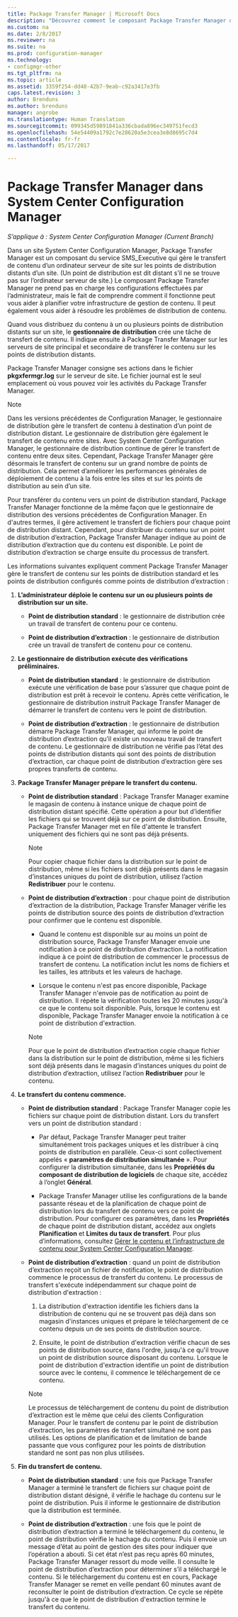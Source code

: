 ```yaml
---
title: Package Transfer Manager | Microsoft Docs
description: "Découvrez comment le composant Package Transfer Manager de System Center Configuration Manager transfère le contenu d’un serveur de site vers des points de distribution distants."
ms.custom: na
ms.date: 2/8/2017
ms.reviewer: na
ms.suite: na
ms.prod: configuration-manager
ms.technology:
- configmgr-other
ms.tgt_pltfrm: na
ms.topic: article
ms.assetid: 3359f254-dd48-42b7-9eab-c92a3417e3fb
caps.latest.revision: 3
author: Brenduns
ms.author: brenduns
manager: angrobe
ms.translationtype: Human Translation
ms.sourcegitcommit: 099345d59891841a336cbada896ec349751fecd3
ms.openlocfilehash: 54e54409a1792c7e28620a5e3cea3e8d8695c7d4
ms.contentlocale: fr-fr
ms.lasthandoff: 05/17/2017

---
```

# <a name="package-transfer-manager-in-system-center-configuration-manager"></a>Package Transfer Manager dans System Center Configuration Manager

*S’applique à : System Center Configuration Manager (Current Branch)*

Dans un site System Center Configuration Manager, Package Transfer Manager est un composant du service SMS_Executive qui gère le transfert de contenu d’un ordinateur serveur de site sur les points de distribution distants d’un site. (Un point de distribution est dit distant s’il ne se trouve pas sur l’ordinateur serveur de site.) Le composant Package Transfer Manager ne prend pas en charge les configurations effectuées par l’administrateur, mais le fait de comprendre comment il fonctionne peut vous aider à planifier votre infrastructure de gestion de contenu. Il peut également vous aider à résoudre les problèmes de distribution de contenu.


Quand vous distribuez du contenu à un ou plusieurs points de distribution distants sur un site, le **gestionnaire de distribution** crée une tâche de transfert de contenu. Il indique ensuite à Package Transfer Manager sur les serveurs de site principal et secondaire de transférer le contenu sur les points de distribution distants.

 Package Transfer Manager consigne ses actions dans le fichier **pkgxfermgr.log** sur le serveur de site. Le fichier journal est le seul emplacement où vous pouvez voir les activités du Package Transfer Manager.  

> [!NOTE]  
>  Dans les versions précédentes de Configuration Manager, le gestionnaire de distribution gère le transfert de contenu à destination d’un point de distribution distant. Le gestionnaire de distribution gère également le transfert de contenu entre sites. Avec System Center Configuration Manager, le gestionnaire de distribution continue de gérer le transfert de contenu entre deux sites. Cependant, Package Transfer Manager gère désormais le transfert de contenu sur un grand nombre de points de distribution. Cela permet d’améliorer les performances générales de déploiement de contenu à la fois entre les sites et sur les points de distribution au sein d’un site.  

Pour transférer du contenu vers un point de distribution standard, Package Transfer Manager fonctionne de la même façon que le gestionnaire de distribution des versions précédentes de Configuration Manager. En d'autres termes, il gère activement le transfert de fichiers pour chaque point de distribution distant. Cependant, pour distribuer du contenu sur un point de distribution d’extraction, Package Transfer Manager indique au point de distribution d’extraction que du contenu est disponible. Le point de distribution d’extraction se charge ensuite du processus de transfert.  

Les informations suivantes expliquent comment Package Transfer Manager gère le transfert de contenu sur les points de distribution standard et les points de distribution configurés comme points de distribution d’extraction :
1.  **L’administrateur déploie le contenu sur un ou plusieurs points de distribution sur un site.**  

    -   **Point de distribution standard** : le gestionnaire de distribution crée un travail de transfert de contenu pour ce contenu.  

    -   **Point de distribution d’extraction** : le gestionnaire de distribution crée un travail de transfert de contenu pour ce contenu.  

2.  **Le gestionnaire de distribution exécute des vérifications préliminaires.**  

    -   **Point de distribution standard** : le gestionnaire de distribution exécute une vérification de base pour s’assurer que chaque point de distribution est prêt à recevoir le contenu. Après cette vérification, le gestionnaire de distribution instruit Package Transfer Manager de démarrer le transfert de contenu vers le point de distribution.  

    -   **Point de distribution d’extraction** : le gestionnaire de distribution démarre Package Transfer Manager, qui informe le point de distribution d’extraction qu’il existe un nouveau travail de transfert de contenu. Le gestionnaire de distribution ne vérifie pas l’état des points de distribution distants qui sont des points de distribution d’extraction, car chaque point de distribution d’extraction gère ses propres transferts de contenu.  

3.  **Package Transfer Manager prépare le transfert du contenu.**  

    -   **Point de distribution standard** : Package Transfer Manager examine le magasin de contenu à instance unique de chaque point de distribution distant spécifié. Cette opération a pour but d’identifier les fichiers qui se trouvent déjà sur ce point de distribution. Ensuite, Package Transfer Manager met en file d'attente le transfert uniquement des fichiers qui ne sont pas déjà présents.  

        > [!NOTE]  
        >  Pour copier chaque fichier dans la distribution sur le point de distribution, même si les fichiers sont déjà présents dans le magasin d’instances uniques du point de distribution, utilisez l’action **Redistribuer** pour le contenu.  

    -   **Point de distribution d’extraction** : pour chaque point de distribution d’extraction de la distribution, Package Transfer Manager vérifie les points de distribution source des points de distribution d’extraction pour confirmer que le contenu est disponible.  

        -   Quand le contenu est disponible sur au moins un point de distribution source, Package Transfer Manager envoie une notification à ce point de distribution d’extraction. La notification indique à ce point de distribution de commencer le processus de transfert de contenu. La notification inclut les noms de fichiers et les tailles, les attributs et les valeurs de hachage.  

        -   Lorsque le contenu n'est pas encore disponible, Package Transfer Manager n'envoie pas de notification au point de distribution. Il répète la vérification toutes les 20 minutes jusqu'à ce que le contenu soit disponible. Puis, lorsque le contenu est disponible, Package Transfer Manager envoie la notification à ce point de distribution d'extraction.  

        > [!NOTE]  
        >  Pour que le point de distribution d’extraction copie chaque fichier dans la distribution sur le point de distribution, même si les fichiers sont déjà présents dans le magasin d’instances uniques du point de distribution d’extraction, utilisez l’action **Redistribuer** pour le contenu.  

4.  **Le transfert du contenu commence.**  

    -   **Point de distribution standard** : Package Transfer Manager copie les fichiers sur chaque point de distribution distant. Lors du transfert vers un point de distribution standard :  

        -   Par défaut, Package Transfer Manager peut traiter simultanément trois packages uniques et les distribuer à cinq points de distribution en parallèle. Ceux-ci sont collectivement appelés « **paramètres de distribution simultanée** ». Pour configurer la distribution simultanée, dans les **Propriétés du composant de distribution de logiciels** de chaque site, accédez à l’onglet **Général**.  

        -   Package Transfer Manager utilise les configurations de la bande passante réseau et de la planification de chaque point de distribution lors du transfert de contenu vers ce point de distribution. Pour configurer ces paramètres, dans les **Propriétés** de chaque point de distribution distant, accédez aux onglets **Planification** et **Limites du taux de transfert**. Pour plus d’informations, consultez [Gérer le contenu et l’infrastructure de contenu pour System Center Configuration Manager](../../../core/servers/deploy/configure/manage-content-and-content-infrastructure.md).  

    -   **Point de distribution d’extraction** : quand un point de distribution d’extraction reçoit un fichier de notification, le point de distribution commence le processus de transfert du contenu. Le processus de transfert s'exécute indépendamment sur chaque point de distribution d'extraction :  

        1.   La distribution d'extraction identifie les fichiers dans la distribution de contenu qui ne se trouvent pas déjà dans son magasin d'instances uniques et prépare le téléchargement de ce contenu depuis un de ses points de distribution source.  

        2.   Ensuite, le point de distribution d'extraction vérifie chacun de ses points de distribution source, dans l'ordre, jusqu'à ce qu'il trouve un point de distribution source disposant du contenu. Lorsque le point de distribution d'extraction identifie un point de distribution source avec le contenu, il commence le téléchargement de ce contenu.  

        > [!NOTE]  
        >  Le processus de téléchargement de contenu du point de distribution d’extraction est le même que celui des clients Configuration Manager. Pour le transfert de contenu par le point de distribution d’extraction, les paramètres de transfert simultané ne sont pas utilisés. Les options de planification et de limitation de bande passante que vous configurez pour les points de distribution standard ne sont pas non plus utilisées.  

5.  **Fin du transfert de contenu.**  

    -   **Point de distribution standard** : une fois que Package Transfer Manager a terminé le transfert de fichiers sur chaque point de distribution distant désigné, il vérifie le hachage du contenu sur le point de distribution. Puis il informe le gestionnaire de distribution que la distribution est terminée.  

    -   **Point de distribution d’extraction** : une fois que le point de distribution d’extraction a terminé le téléchargement du contenu, le point de distribution vérifie le hachage du contenu. Puis il envoie un message d’état au point de gestion des sites pour indiquer que l’opération a abouti. Si cet état n’est pas reçu après 60 minutes, Package Transfer Manager ressort du mode veille. Il consulte le point de distribution d’extraction pour déterminer s’il a téléchargé le contenu. Si le téléchargement du contenu est en cours, Package Transfer Manager se remet en veille pendant 60 minutes avant de reconsulter le point de distribution d’extraction. Ce cycle se répète jusqu'à ce que le point de distribution d'extraction termine le transfert du contenu.  


